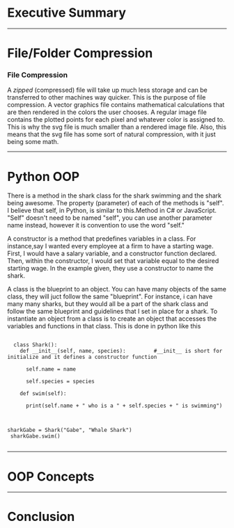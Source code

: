 # Executive Summary
___
# File/Folder Compression
### File Compression
A *zipped* (compressed) file will take up much less storage and can be transferred to other machines way quicker. This is the purpose of file compression.  A vector graphics file contains mathematical calculations that are then rendered in the colors the user chooses. A regular image file contains the plotted points for each pixel and whatever color is assigned to. This is why the svg file is much smaller than a rendered image file. Also, this means that the svg file has some sort of natural compression, with it just being some math.
___
# Python OOP
There is a method in the shark class for the shark swimming and the shark being awesome. The property (parameter) of each of the methods is "self". I believe that self, in Python, is similar to this.Method in C# or JavaScript. "Self" doesn't need to be named "self", you can use another parameter name instead, however it is convention to use the word "self."

A constructor is a method that predefines variables in a class. For instance,say I wanted every employee at a firm to have a starting wage. First, I would have a salary variable, and a constructor function declared. Then, within the constructor, I would set that variable equal to the desired starting wage. In the example given, they use a constructor to name the shark.

A class is the blueprint to an object. You can have many objects of the same class, they will juct follow the same "blueprint". For instance, i can have many many sharks, but they would all be a part of the shark class and follow the same blueprint and guidelines that I set in place for a shark. To instantiate an object from a class is to create an object that accesses the variables and functions in that class. This is done in python like this

<code>
  class Shark():
    def __init__(self, name, species):         #__init__ is short for initialize and it defines a constructor function<br>
      self.name = name<br>
      self.species = species<br>
    def swim(self):<br>
      print(self.name + " who is a " + self.species + " is swimming")<br>
  
  sharkGabe = Shark("Gabe", "Whale Shark")<br>
  sharkGabe.swim()<br>
</code>
___
# OOP Concepts
___
# Conclusion
